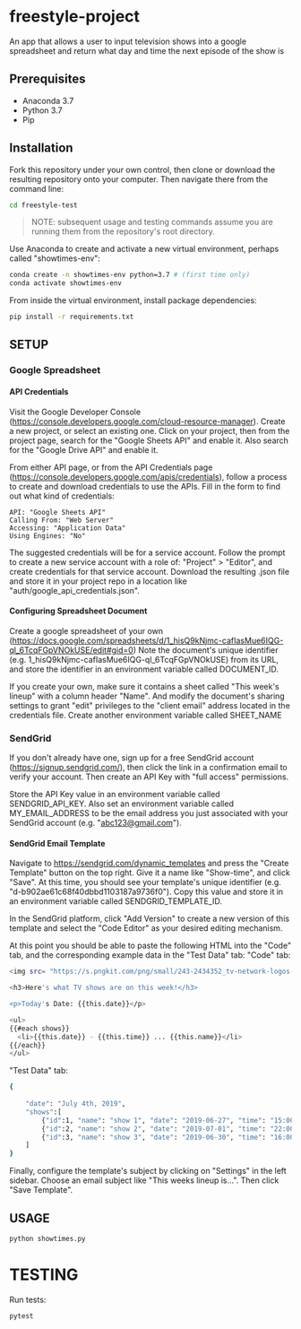 # freestyle-project

An app that allows a user to input television shows into a google spreadsheet and return what day and time the next episode of the show is

## Prerequisites

  + Anaconda 3.7
  + Python 3.7
  + Pip

## Installation

Fork this repository under your own control, then clone or download the resulting repository onto your computer. Then navigate there from the command line:

```sh
cd freestyle-test
```

> NOTE: subsequent usage and testing commands assume you are running them from the repository's root directory.

Use Anaconda to create and activate a new virtual environment, perhaps called "showtimes-env":

```sh
conda create -n showtimes-env python=3.7 # (first time only)
conda activate showtimes-env
```

From inside the virtual environment, install package dependencies:

```sh
pip install -r requirements.txt
```

## SETUP
### Google Spreadsheet
#### API Credentials 
Visit the Google Developer Console (https://console.developers.google.com/cloud-resource-manager). Create a new project, or select an existing one. Click on your project, then from the project page, search for the "Google Sheets API" and enable it. Also search for the "Google Drive API" and enable it.

From either API page, or from the API Credentials page (https://console.developers.google.com/apis/credentials), follow a process to create and download credentials to use the APIs. Fill in the form to find out what kind of credentials:

    API: "Google Sheets API"
    Calling From: "Web Server"
    Accessing: "Application Data"
    Using Engines: "No"

The suggested credentials will be for a service account. Follow the prompt to create a new service account with a role of: "Project" > "Editor", and create credentials for that service account. Download the resulting .json file and store it in your project repo in a location like "auth/google_api_credentials.json".

#### Configuring Spreadsheet Document
Create a google spreadsheet of your own (https://docs.google.com/spreadsheets/d/1_hisQ9kNjmc-cafIasMue6IQG-ql_6TcqFGpVNOkUSE/edit#gid=0) Note the document's unique identifier (e.g. 1_hisQ9kNjmc-cafIasMue6IQG-ql_6TcqFGpVNOkUSE) from its URL, and store the identifier in an environment variable called DOCUMENT_ID.

If you create your own, make sure it contains a sheet called "This week's lineup" with a column header "Name". And modify the document's sharing settings to grant "edit" privileges to the "client email" address located in the credentials file. Create another environment variable called SHEET_NAME


### SendGrid
If you don't already have one, sign up for a free SendGrid account (https://signup.sendgrid.com/), then click the link in a confirmation email to verify your account. Then create an API Key with "full access" permissions.

Store the API Key value in an environment variable called SENDGRID_API_KEY. Also set an environment variable called MY_EMAIL_ADDRESS to be the email address you just associated with your SendGrid account (e.g. "abc123@gmail.com"). 

#### SendGrid Email Template
Navigate to https://sendgrid.com/dynamic_templates and press the "Create Template" button on the top right. Give it a name like "Show-time", and click "Save". At this time, you should see your template's unique identifier (e.g. "d-b902ae61c68f40dbbd1103187a9736f0"). Copy this value and store it in an environment variable called SENDGRID_TEMPLATE_ID.

In the SendGrid platform, click "Add Version" to create a new version of this template and select the "Code Editor" as your desired editing mechanism.

At this point you should be able to paste the following HTML into the "Code" tab, and the corresponding example data in the "Test Data" tab:
"Code" tab:
```sh
<img src= "https://s.pngkit.com/png/small/243-2434352_tv-network-logos-png-png-tv-network-logos.png">

<h3>Here's what TV shows are on this week!</h3>

<p>Today's Date: {{this.date}}</p>

<ul>
{{#each shows}}
  <li>{{this.date}} - {{this.time}} ... {{this.name}}</li>
{{/each}}
</ul>
```
"Test Data" tab:
```sh
{
  
    "date": "July 4th, 2019",
    "shows":[
        {"id":1, "name": "show 1", "date": "2019-06-27", "time": "15:00"},
        {"id":2, "name": "show 2", "date": "2019-07-01", "time": "22:00"},
        {"id":3, "name": "show 3", "date": "2019-06-30", "time": "16:00"}
    ]
}
```

Finally, configure the template's subject by clicking on "Settings" in the left sidebar. Choose an email subject like "This weeks lineup is...". Then click "Save Template".



## USAGE 

```py
python showtimes.py
```


# TESTING
Run tests:

```sh
pytest
```